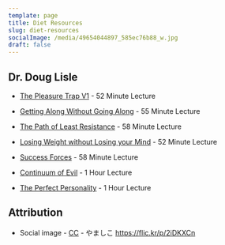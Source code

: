 ```yaml
---
template: page
title: Diet Resources
slug: diet-resources
socialImage: /media/49654044897_585ec76b88_w.jpg
draft: false
---
```


## Dr. Doug Lisle

* [The Pleasure Trap V1](https://esteemdynamics.com/2020/03/26/the-pleasure-trap/) - 52 Minute Lecture

* [Getting Along Without Going Along](https://esteemdynamics.com/2020/04/24/getting-along-without-going-along-v1/) - 55 Minute Lecture

* [The Path of Least Resistance](https://esteemdynamics.com/2020/04/24/the-path-of-least-resistance/) - 58 Minute Lecture

* [Losing Weight without Losing your Mind](https://esteemdynamics.com/2020/04/24/loosing-weight-without-loosing-your-mind/) - 52 Minute Lecture

* [Success Forces](https://esteemdynamics.com/2020/04/24/success-forces/) - 58 Minute Lecture

* [Continuum of Evil](https://esteemdynamics.com/2020/04/24/the-continuum-of-evil/) - 1 Hour Lecture

* [The Perfect Personality](https://esteemdynamics.com/2020/04/24/the-perfect-personality/) - 1 Hour Lecture

## Attribution

* Social image - [CC](https://creativecommons.org/licenses/by-sa/2.0/) - やましこ https://flic.kr/p/2iDKXCn
